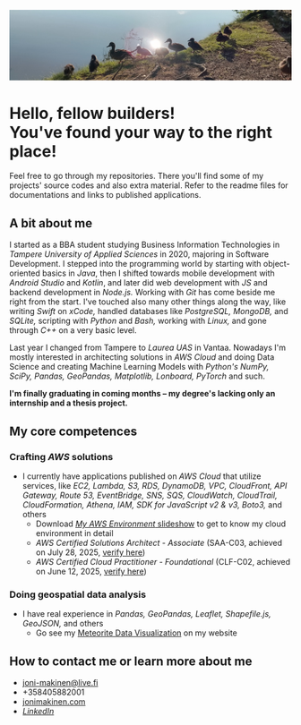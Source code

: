 ![](/imgs/common-ducks.jpeg?raw=true)

# Hello, fellow builders!<br />You've found your way to the right place!

Feel free to go through my repositories. There you'll find some of my projects' source codes and also extra material. Refer to the readme files for documentations and links to published applications.

## A bit about me

I started as a BBA student studying Business Information Technologies in *Tampere University of Applied Sciences* in 2020, majoring in Software Development. I stepped into the programming world by starting with object-oriented basics in *Java*, then I shifted towards mobile development with *Android Studio* and *Kotlin*, and later did web development with *JS* and backend development in *Node.js.* Working with *Git* has come beside me right from the start. I've touched also many other things along the way, like writing *Swift* on *xCode,* handled databases like *PostgreSQL, MongoDB,* and *SQLite,* scripting with *Python* and *Bash,* working with *Linux,* and gone through *C++* on a very basic level.

Last year I changed from Tampere to *Laurea UAS* in Vantaa. Nowadays I'm mostly interested in architecting solutions in *AWS Cloud* and doing Data Science and creating Machine Learning Models with *Python's NumPy, SciPy, Pandas, GeoPandas, Matplotlib, Lonboard, PyTorch* and such.

**I'm finally graduating in coming months – my degree's lacking only an internship and a thesis project.**

## My core competences

### Crafting *AWS* solutions

- I currently have applications published on *AWS Cloud* that utilize services, like *EC2, Lambda, S3, RDS, DynamoDB, VPC, CloudFront, API Gateway, Route 53, EventBridge, SNS, SQS, CloudWatch, CloudTrail, CloudFormation, Athena, IAM, SDK for JavaScript v2 & v3, Boto3,* and others
  - Download [*My AWS Environment* slideshow](https://my-aws-environment.s3.eu-north-1.amazonaws.com/my-aws-environment.pptx) to get to know my cloud environment in detail
  - *AWS Certified Solutions Architect - Associate* (SAA-C03, achieved on July 28, 2025, [verify here](https://cp.certmetrics.com/amazon/en/public/verify/credential/28286e0a928344ff8a68d6dba1804d52))
  - *AWS Certified Cloud Practitioner - Foundational* (CLF-C02, achieved on June 12, 2025, [verify here](https://cp.certmetrics.com/amazon/en/public/verify/credential/9f776be509ad4691b35f9ca79a61040c))

### Doing geospatial data analysis

- I have real experience in *Pandas, GeoPandas, Leaflet, Shapefile.js, GeoJSON,* and others
  - Go see my [Meteorite Data Visualization](https://www.jonimakinen.com/mywork/meteorites-en.html) on my website

## How to contact me or learn more about me

- joni-makinen@live.fi
- +358405882001
- [jonimakinen.com](https://jonimakinen.com)
- [*LinkedIn*](https://www.linkedin.com/in/joni-daniel-makinen/)
